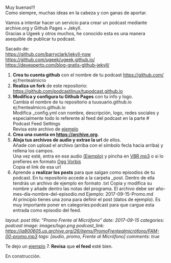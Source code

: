 Muy buenas!!!  
Como siempre, muchas ideas en la cabeza y con ganas de aportar.

Vamos a intentar hacer un servicio para crear un podcast mediante archive.org y Github Pages + Jekyll.  
Gracias a Ugeek y otros muchos, he conocido esta es una manera asequible de publicar tu podcast.

Sacado de:  
<https://github.com/barryclark/jekyll-now>  
<https://github.com/ugeek/ugeek.github.io/>  
<https://devexperto.com/blog-gratis-github-jekyll/>

1. **Crea tu cuenta github** con el nombre de tu podcast <https://github.com/> ej:frentealmicro  
2. **Realiza un fork** de este repositorio: <https://github.com/podcastlinux/tupodcast.github.io>  
3. **Modifica y configura tu Github Pages** con tu info y logo.  
Cambia el nombre de tu repositorio a tuusuario.github.io ej:frentealmicro.github.io  
Modifica _config.yml con nombre, descripción, logo, redes sociales y especialmente todo lo referente al feed del podcast en la parte # Podcast Feed Settings  
Revisa este archivo de [ejemplo](https://github.com/podcastlinux/podcastlinux.github.io/blob/master/_config.yml) 
4. **Crea una cuenta en <https://archive.org>.**
5. **Aloja tus archivos de audio y extrae la url** de ellos.  
Añade con upload el archivo (arriba con el símbolo fecla hacia arriba) y rellena los campos.  
Una vez esté, entra en ese audio [(Ejemplo)](https://archive.org/details/PL28Aniversario) y pincha en [VBR mp3](https://ia800605.us.archive.org/26/items/PL28Aniversario/PL-28-Aniversario.mp3) o si lo prefieres en formato [Ogg Vorbis](https://ia800605.us.archive.org/26/items/PL28Aniversario/PL-28-Aniversario.ogg)  
Copia el link de esa url
6. Aprende a **realizar los posts** para que salgan como episodios de tu podcast.
En tu repositorio accede a la carpeta _post.
Dentro de ella tendrás un archivo de ejemplo en formato .txt
Copia y modifica su nombre y añade dentro las notas del programa.
El archivo debe ser año-mes-día-nombre-del-episodio.md Ejemplo: 2017-09-15-Promo.md  
Al principio tienes una zona para definir el post (datos de ejemplo). Es muy importante poner en categories:podcast para que cargue esta entrada como episodio del feed.  

_layout: post
title: "Promo Frente al Micrófono"
date: 2017-09-15
categories: podcast
image: images/logo.png
podcast_link: https://ia800605.us.archive.org/26/items/PromoFrentealmicrófono/FAM-00-promo.mp3
tags: [audio, promo, Frente al Micrófono]
comments: true_

Te dejo un [ejemplo](https://github.com/uGeek/ugeek.github.io/edit/master/_posts/podcast/2017-09-04-076.-Un-servidor-en-mi-casa.md)
7. **Revisa** que **el feed** esté bien.

En construcción.

